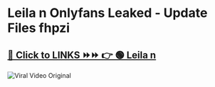 
 # Leila n Onlyfans Leaked - Update Files fhpzi

## <h2><a href="https://clipsfans.com/Leila_n&ref=git">🔗 Click to LINKS ⏩⏩ 👉 🟢 Leila n </a></h2>

<a href="https://clipsfans.com/Leila_n&ref=git" rel="nofollow" data-target="animated-image.originalLink"><img src="https://i.ibb.co.com/xMMVF88/686577567.gif" alt="Viral Video Original" style="max-width: 100%; display: inline-block;" data-target="animated-image.originalImage"></a>


